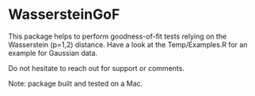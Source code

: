 # WassersteinGoF

This package helps to perform goodness-of-fit tests relying on the Wasserstein (p=1,2) distance. Have a look at the Temp/Examples.R for an example for Gaussian data.

Do not hesitate to reach out for support or comments. 

Note: package built and tested on a Mac.
